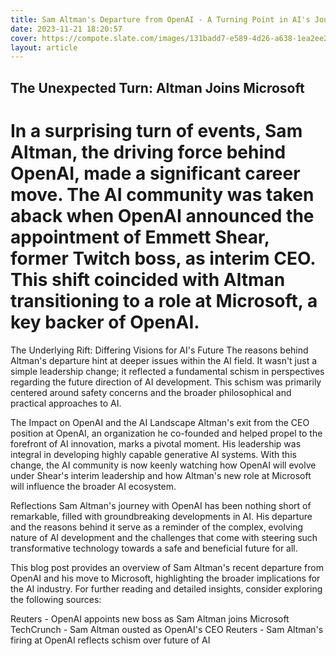 ```yaml
---
title: Sam Altman's Departure from OpenAI - A Turning Point in AI's Journey
date: 2023-11-21 18:20:57
cover: https://compote.slate.com/images/131badd7-e589-4d26-a638-1ea2ee2de79a.jpeg?crop=1560%2C1040%2Cx0%2Cy0
layout: article
---
```


## The Unexpected Turn: Altman Joins Microsoft

# In a surprising turn of events, Sam Altman, the driving force behind OpenAI, made a significant career move. The AI community was taken aback when OpenAI announced the appointment of Emmett Shear, former Twitch boss, as interim CEO. This shift coincided with Altman transitioning to a role at Microsoft, a key backer of OpenAI​​​​.

The Underlying Rift: Differing Visions for AI's Future
The reasons behind Altman's departure hint at deeper issues within the AI field. It wasn't just a simple leadership change; it reflected a fundamental schism in perspectives regarding the future direction of AI development. This schism was primarily centered around safety concerns and the broader philosophical and practical approaches to AI​​​​.

<a href="https://encrypted-tbn0.gstatic.com/images?q=tbn:ANd9GcTHzXh1NQyWEJe1E7HTF1i2uqaImSthYhbqOokREM17YA&s"/></a>

The Impact on OpenAI and the AI Landscape
Altman's exit from the CEO position at OpenAI, an organization he co-founded and helped propel to the forefront of AI innovation, marks a pivotal moment. His leadership was integral in developing highly capable generative AI systems. With this change, the AI community is now keenly watching how OpenAI will evolve under Shear's interim leadership and how Altman's new role at Microsoft will influence the broader AI ecosystem​​.

Reflections
Sam Altman's journey with OpenAI has been nothing short of remarkable, filled with groundbreaking developments in AI. His departure and the reasons behind it serve as a reminder of the complex, evolving nature of AI development and the challenges that come with steering such transformative technology towards a safe and beneficial future for all.

<a href="https://encrypted-tbn0.gstatic.com/images?q=tbn:ANd9GcQX6AwIWXVc2In54noRDjlibnRtqZqZTuHrjkUDN57ybg&s"/></a>

This blog post provides an overview of Sam Altman's recent departure from OpenAI and his move to Microsoft, highlighting the broader implications for the AI industry. For further reading and detailed insights, consider exploring the following sources:

Reuters - OpenAI appoints new boss as Sam Altman joins Microsoft
TechCrunch - Sam Altman ousted as OpenAI's CEO
Reuters - Sam Altman's firing at OpenAI reflects schism over future of AI